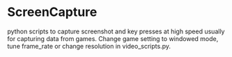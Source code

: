 # ScreenCapture
python scripts to capture screenshot and key presses at high speed usually for capturing data from games. 
Change game setting to windowed mode, tune frame_rate or change resolution in video_scripts.py.
